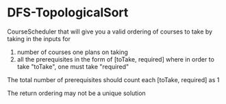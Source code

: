 # DFS-TopologicalSort

CourseScheduler that will give you a valid ordering of courses to take by taking in the inputs for
  1. number of courses one plans on taking
  2. all the prerequisites in the form of [toTake, required] where in order to take "toTake", one must take "required"




The total number of prerequisites should count each [toTake, required] as 1


The return ordering may not be a unique solution
